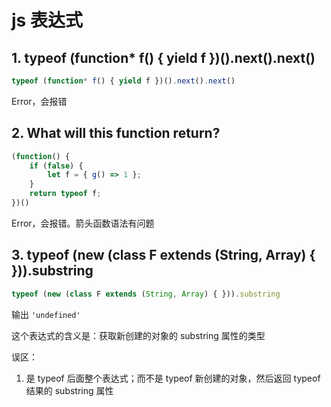 # js 表达式

## 1. typeof (function* f() { yield f })().next().next()

```js
typeof (function* f() { yield f })().next().next()
```

Error，会报错

## 2. What will this function return?

```js
(function() {
    if (false) {
        let f = { g() => 1 };
    }
    return typeof f;
})()
```

Error，会报错。箭头函数语法有问题

## 3. typeof (new (class F extends (String, Array) { })).substring

```js
typeof (new (class F extends (String, Array) { })).substring
```

输出 `'undefined'`

这个表达式的含义是：获取新创建的对象的 substring 属性的类型

误区：

1. 是 typeof 后面整个表达式；而不是 typeof 新创建的对象，然后返回 typeof 结果的 substring 属性
